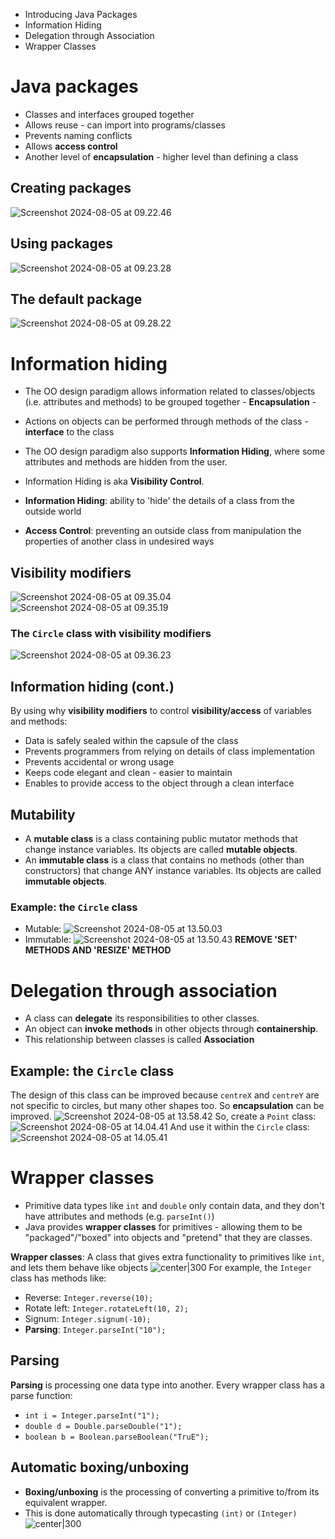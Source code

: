 - Introducing Java Packages
- Information Hiding
- Delegation through Association
- Wrapper Classes
# Java packages
- Classes and interfaces grouped together
- Allows reuse - can import into programs/classes
- Prevents naming conflicts
- Allows **access control**
- Another level of **encapsulation** - higher level than defining a class
## Creating packages
![Screenshot 2024-08-05 at 09.22.46](attachments/Screenshot%202024-08-05%20at%2009.22.46.png)
## Using packages
![Screenshot 2024-08-05 at 09.23.28](attachments/Screenshot%202024-08-05%20at%2009.23.28.png)
## The default package
![Screenshot 2024-08-05 at 09.28.22](attachments/Screenshot%202024-08-05%20at%2009.28.22.png)
# Information hiding
- The OO design paradigm allows information related to classes/objects (i.e. attributes and methods) to be grouped together - **Encapsulation** - [](L3%20-%20Classes%20and%20Objects%201.md#OO%20features)
- Actions on objects can be performed through methods of the class - **interface** to the class
- The OO design paradigm also supports **Information Hiding**, where some attributes and methods are hidden from the user.
- Information Hiding is aka **Visibility Control**.

- **Information Hiding**: ability to 'hide' the details of a class from the outside world
- **Access Control**: preventing an outside class from manipulation the properties of another class in undesired ways
## Visibility modifiers
![Screenshot 2024-08-05 at 09.35.04](attachments/Screenshot%202024-08-05%20at%2009.35.04.png)
![Screenshot 2024-08-05 at 09.35.19](attachments/Screenshot%202024-08-05%20at%2009.35.19.png)
### The `Circle` class with visibility modifiers
![Screenshot 2024-08-05 at 09.36.23](attachments/Screenshot%202024-08-05%20at%2009.36.23.png)
## Information hiding (cont.)
By using why **visibility modifiers** to control **visibility/access** of variables and methods:
- Data is safely sealed within the capsule of the class
- Prevents programmers from relying on details of class implementation
- Prevents accidental or wrong usage
- Keeps code elegant and clean - easier to maintain
- Enables to provide access to the object through a clean interface
## Mutability
- A **mutable class** is a class containing public mutator methods that change instance variables. Its objects are called **mutable objects**.
- An **immutable class** is a class that contains no methods (other than constructors) that change ANY instance variables. Its objects are called **immutable objects**.
### Example: the `Circle` class
- Mutable:
![Screenshot 2024-08-05 at 13.50.03](attachments/Screenshot%202024-08-05%20at%2013.50.03.png)
- Immutable:
![Screenshot 2024-08-05 at 13.50.43](attachments/Screenshot%202024-08-05%20at%2013.50.43.png)
**REMOVE 'SET' METHODS AND 'RESIZE' METHOD**
# Delegation through association
- A class can **delegate** its responsibilities to other classes.
- An object can **invoke methods** in other objects through **containership**.
- This relationship between classes is called **Association**

## Example: the `Circle` class
The design of this class can be improved because `centreX` and `centreY` are not specific to circles, but many other shapes too. So **encapsulation** can be improved.
![Screenshot 2024-08-05 at 13.58.42](attachments/Screenshot%202024-08-05%20at%2013.58.42.png)
So, create a `Point` class:
![Screenshot 2024-08-05 at 14.04.41](attachments/Screenshot%202024-08-05%20at%2014.04.41.png)
And use it within the `Circle` class:
![Screenshot 2024-08-05 at 14.05.41](attachments/Screenshot%202024-08-05%20at%2014.05.41.png)
# Wrapper classes
- Primitive data types like `int` and `double` only contain data, and they don't have attributes and methods (e.g. `parseInt()`)
- Java provides **wrapper classes** for primitives - allowing them to be "packaged"/"boxed" into objects and "pretend" that they are classes.

**Wrapper classes**: A class that gives extra functionality to primitives like `int`, and lets them behave like objects
![center|300](attachments/Screenshot%202024-08-05%20at%2014.14.45.png)
For example, the `Integer` class has methods like:
- Reverse: `Integer.reverse(10);`
- Rotate left: `Integer.rotateLeft(10, 2);`
- Signum: `Integer.signum(-10);`
- **Parsing**: `Integer.parseInt("10");`
## Parsing
**Parsing** is processing one data type into another. Every wrapper class has a parse function:
- `int i = Integer.parseInt("1");`
- `double d = Double.parseDouble("1");`
- `boolean b = Boolean.parseBoolean("TruE");`
## Automatic boxing/unboxing
- **Boxing/unboxing** is the processing of converting a primitive to/from its equivalent wrapper.
- This is done automatically through typecasting `(int)` or `(Integer)`
![center|300](attachments/Screenshot%202024-08-05%20at%2014.23.40.png)












